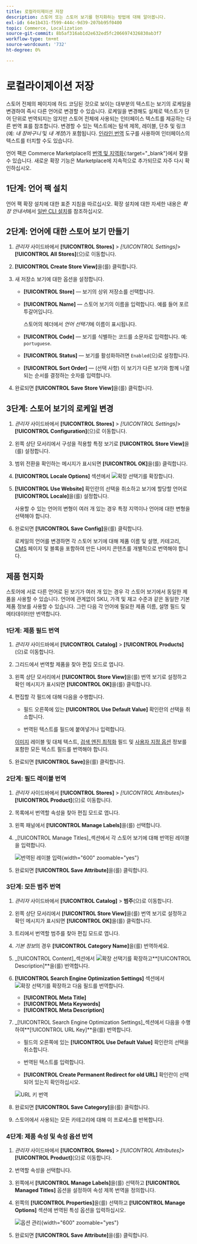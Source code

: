 ```yaml
---
title: 로컬라이제이션 저장
description: 스토어 또는 스토어 보기를 현지화하는 방법에 대해 알아봅니다.
exl-id: 64e1b431-f599-444c-9d39-207bb95f0400
topic: Commerce, Localization
source-git-commit: 8b5af316ab1d2e632ed5fc2066974326830ab3f7
workflow-type: tm+mt
source-wordcount: '732'
ht-degree: 0%

---
```


# 로컬라이제이션 저장

스토어 전체의 페이지에 하드 코딩된 것으로 보이는 대부분의 텍스트는 보기의 로케일을 변경하여 즉시 다른 언어로 변경할 수 있습니다. 로케일을 변경해도 실제로 텍스트가 단어 단위로 번역되지는 않지만 스토어 전체에 사용되는 인터페이스 텍스트를 제공하는 다른 번역 표를 참조합니다. 변경할 수 있는 텍스트에는 탐색 제목, 레이블, 단추 및 링크(예: _내 장바구니_ 및 _내 계정_)가 포함됩니다. [인라인 번역](../configuration-reference/advanced/developer.md) 도구를 사용하여 인터페이스의 텍스트를 터치할 수도 있습니다.

언어 팩은 Commerce Marketplace의 [번역 및 지역화][1]{:target=&quot;_blank&quot;}에서 찾을 수 있습니다. 새로운 확장 기능은 Marketplace에 지속적으로 추가되므로 자주 다시 확인하십시오.

## 1단계: 언어 팩 설치

언어 팩 확장 설치에 대한 표준 지침을 따르십시오. 확장 설치에 대한 자세한 내용은 _확장 안내서_&#x200B;에서 [일반 CLI 설치][2]를 참조하십시오.

## 2단계: 언어에 대한 스토어 보기 만들기

1. _관리자_ 사이드바에서 **[!UICONTROL Stores]** > _[!UICONTROL Settings]_>**[!UICONTROL All Stores]**(으)로 이동합니다.

1. **[!UICONTROL Create Store View]**&#x200B;을(를) 클릭합니다.

1. 새 저장소 보기에 대한 옵션을 설정합니다.

   - **[!UICONTROL Store]** — 보기의 상위 저장소를 선택합니다.

   - **[!UICONTROL Name]** — 스토어 보기의 이름을 입력합니다. 예를 들어 포르투갈어입니다.

     스토어의 헤더에서 _언어 선택기_&#x200B;에 이름이 표시됩니다.

   - **[!UICONTROL Code]** — 보기를 식별하는 코드를 소문자로 입력합니다. 예: `portuguese`.

   - **[!UICONTROL Status]** — 보기를 활성화하려면 `Enabled`(으)로 설정합니다.

   - **[!UICONTROL Sort Order]** — (선택 사항) 이 보기가 다른 보기와 함께 나열되는 순서를 결정하는 숫자를 입력합니다.

1. 완료되면 **[!UICONTROL Save Store View]**&#x200B;을(를) 클릭합니다.

## 3단계: 스토어 보기의 로케일 변경

1. _관리자_ 사이드바에서 **[!UICONTROL Stores]** > _[!UICONTROL Settings]_>**[!UICONTROL Configuration]**(으)로 이동합니다.

1. 왼쪽 상단 모서리에서 구성을 적용할 특정 보기로 **[!UICONTROL Store View]**&#x200B;을(를) 설정합니다.

1. 범위 전환을 확인하는 메시지가 표시되면 **[!UICONTROL OK]**&#x200B;을(를) 클릭합니다.

1. **[!UICONTROL Locale Options]** 섹션에서 ![확장 선택기](../assets/icon-display-expand.png)를 확장합니다.

1. **[!UICONTROL Use Website]** 확인란의 선택을 취소하고 보기에 할당할 언어로 **[!UICONTROL Locale]**&#x200B;을(를) 설정합니다.

   사용할 수 있는 언어의 변형이 여러 개 있는 경우 특정 지역이나 언어에 대한 변형을 선택해야 합니다.

1. 완료되면 **[!UICONTROL Save Config]**&#x200B;을(를) 클릭합니다.

   로케일의 언어를 변경하면 각 스토어 보기에 대해 제품 이름 및 설명, 카테고리, [CMS](../content-design/page-translate.md) 페이지 및 블록을 포함하여 만든 나머지 콘텐츠를 개별적으로 번역해야 합니다.

## 제품 현지화

스토어에 서로 다른 언어로 된 보기가 여러 개 있는 경우 각 스토어 보기에서 동일한 제품을 사용할 수 있습니다. 언어에 관계없이 SKU, 가격 및 재고 수준과 같은 동일한 기본 제품 정보를 사용할 수 있습니다. 그런 다음 각 언어에 필요한 제품 이름, 설명 필드 및 메타데이터만 번역합니다.

### 1단계: 제품 필드 번역

1. _관리자_ 사이드바에서 **[!UICONTROL Catalog]** > **[!UICONTROL Products]**(으)로 이동합니다.

1. 그리드에서 번역할 제품을 찾아 편집 모드로 엽니다.

1. 왼쪽 상단 모서리에서 **[!UICONTROL Store View]**&#x200B;을(를) 번역 보기로 설정하고 확인 메시지가 표시되면 **[!UICONTROL OK]**&#x200B;을(를) 클릭합니다.

1. 편집할 각 필드에 대해 다음을 수행합니다.

   - 필드 오른쪽에 있는 **[!UICONTROL Use Default Value]** 확인란의 선택을 취소합니다.

   - 번역된 텍스트를 필드에 붙여넣거나 입력합니다.

   [이미지](../catalog/catalog-images-video.md) 레이블 및 대체 텍스트, [검색 엔진 최적화](../catalog/product-search-engine-optimization.md) 필드 및 [사용자 지정 옵션](../catalog/settings-advanced-custom-options.md) 정보를 포함한 모든 텍스트 필드를 번역해야 합니다.

1. 완료되면 **[!UICONTROL Save]**&#x200B;을(를) 클릭합니다.

### 2단계: 필드 레이블 번역

1. _관리자_ 사이드바에서 **[!UICONTROL Stores]** > _[!UICONTROL Attributes]_>**[!UICONTROL Product]**(으)로 이동합니다.

1. 목록에서 번역할 속성을 찾아 편집 모드로 엽니다.

1. 왼쪽 패널에서 **[!UICONTROL Manage Labels]**&#x200B;을(를) 선택합니다.

1. _[!UICONTROL Manage Titles]_섹션에서 각 스토어 보기에 대해 번역된 레이블을 입력합니다.

   ![번역된 레이블 입력](./assets/product-attribute-labels-translate.png){width="600" zoomable="yes"}

1. 완료되면 **[!UICONTROL Save Attribute]**&#x200B;을(를) 클릭합니다.

### 3단계: 모든 범주 번역

1. _관리자_ 사이드바에서 **[!UICONTROL Catalog]** > **범주**(으)로 이동합니다.

1. 왼쪽 상단 모서리에서 **[!UICONTROL Store View]**&#x200B;을(를) 번역 보기로 설정하고 확인 메시지가 표시되면 **[!UICONTROL OK]**&#x200B;을(를) 클릭합니다.

1. 트리에서 번역할 범주를 찾아 편집 모드로 엽니다.

1. _기본 정보_&#x200B;의 경우 **[!UICONTROL Category Name]**&#x200B;을(를) 번역하세요.

1. _[!UICONTROL Content]_섹션에서 ![확장 선택기](../assets/icon-display-expand.png)를 확장하고&#x200B;**[!UICONTROL Description]**을(를) 번역합니다.

1. **[!UICONTROL Search Engine Optimization Settings]** 섹션에서 ![확장 선택기](../assets/icon-display-expand.png)를 확장하고 다음 필드를 번역합니다.

   - **[!UICONTROL Meta Title]**
   - **[!UICONTROL Meta Keywords]**
   - **[!UICONTROL Meta Description]**

1. _[!UICONTROL Search Engine Optimization Settings]_섹션에서 다음을 수행하여&#x200B;**[!UICONTROL URL Key]**을(를) 번역합니다.

   - 필드의 오른쪽에 있는 **[!UICONTROL Use Default Value]** 확인란의 선택을 취소합니다.

   - 번역된 텍스트를 입력합니다.

   - **[!UICONTROL Create Permanent Redirect for old URL]** 확인란이 선택되어 있는지 확인하십시오.

   ![URL 키 번역](./assets/category-translate-url-key.png)

1. 완료되면 **[!UICONTROL Save Category]**&#x200B;을(를) 클릭합니다.

1. 스토어에서 사용되는 모든 카테고리에 대해 이 프로세스를 반복합니다.

### 4단계: 제품 속성 및 속성 옵션 번역

1. _관리자_ 사이드바에서 **[!UICONTROL Stores]** > _[!UICONTROL Attributes]_>**[!UICONTROL Product]**(으)로 이동합니다.

1. 번역할 속성을 선택합니다.

1. 왼쪽에서 **[!UICONTROL Manage Labels]**&#x200B;을(를) 선택하고 **[!UICONTROL Managed Titles]** 옵션을 설정하여 속성 제목 번역을 정의합니다.

1. 왼쪽의 **[!UICONTROL Properties]**&#x200B;을(를) 선택하고 **[!UICONTROL Manage Options]** 섹션에 번역된 특성 옵션을 입력하십시오.

   ![옵션 관리](./assets/manage-option-tab.png){width="600" zoomable="yes"}

1. 완료되면 **[!UICONTROL Save Attribute]**&#x200B;을(를) 클릭합니다.


[1]: https://marketplace.magento.com/extensions/content-customizations/translations-localization.html
[2]: https://experienceleague.adobe.com/docs/commerce-operations/installation-guide/tutorials/extensions.html
